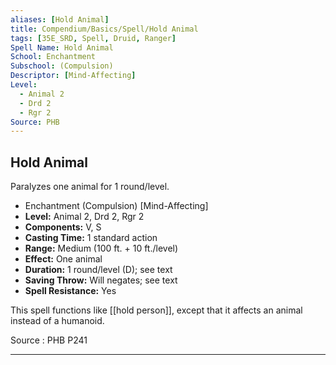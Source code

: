 ```yaml
---
aliases: [Hold Animal]
title: Compendium/Basics/Spell/Hold Animal
tags: [35E_SRD, Spell, Druid, Ranger]
Spell Name: Hold Animal
School: Enchantment
Subschool: (Compulsion)
Descriptor: [Mind-Affecting]
Level:
  - Animal 2
  - Drd 2
  - Rgr 2
Source: PHB
---
```



## Hold Animal

Paralyzes one animal for 1 round/level.

*   Enchantment (Compulsion) [Mind-Affecting]
*   **Level:** Animal 2, Drd 2, Rgr 2
*   **Components:** V, S
*   **Casting Time:** 1 standard action
*   **Range:** Medium (100 ft. + 10 ft./level)
*   **Effect:** One animal
*   **Duration:** 1 round/level (D); see text
*   **Saving Throw:** Will negates; see text
*   **Spell Resistance:** Yes

This spell functions like [[hold person]], except that it affects an animal instead of a humanoid.

Source : PHB P241

---
